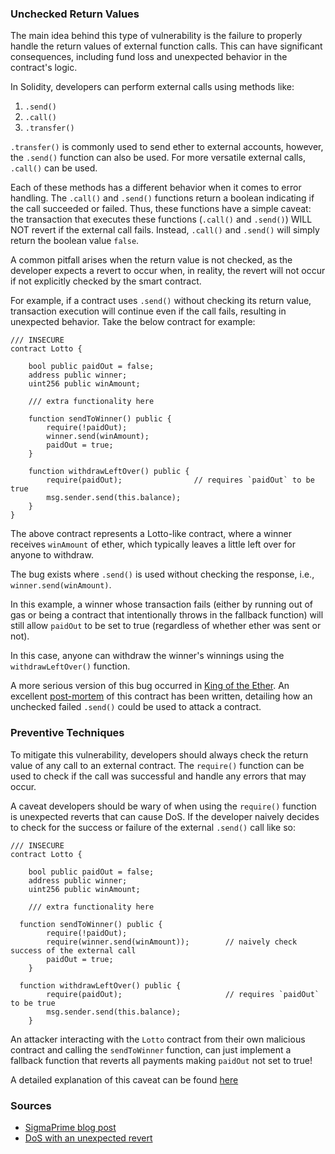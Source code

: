 ### Unchecked Return Values

The main idea behind this type of vulnerability is the failure to properly handle the return values of external function calls. This can have significant consequences, including fund loss and unexpected behavior in the contract's logic.

In Solidity, developers can perform external calls using methods like:

1. `.send()`
2. `.call()`
3. `.transfer()`

`.transfer()` is commonly used to send ether to external accounts, however, the `.send()` function can also be used. For more versatile external calls, `.call()` can be used.

Each of these methods has a different behavior when it comes to error handling. The `.call()` and `.send()` functions return a boolean indicating if the call succeeded or failed. Thus, these functions have a simple caveat: the transaction that executes these functions (`.call()` and `.send()`) WILL NOT revert if the external call fails. Instead, `.call()` and `.send()` will simply return the boolean value `false`.

A common pitfall arises when the return value is not checked, as the developer expects a revert to occur when, in reality, the revert will not occur if not explicitly checked by the smart contract.

For example, if a contract uses `.send()` without checking its return value, transaction execution will continue even if the call fails, resulting in unexpected behavior. Take the below contract for example:

```solidity
/// INSECURE
contract Lotto {

    bool public paidOut = false;
    address public winner;
    uint256 public winAmount;

    /// extra functionality here

    function sendToWinner() public {
        require(!paidOut);
        winner.send(winAmount);
        paidOut = true;
    }

    function withdrawLeftOver() public {
        require(paidOut);                // requires `paidOut` to be true
        msg.sender.send(this.balance);
    }
}
```

The above contract represents a Lotto-like contract, where a winner receives `winAmount` of ether, which typically leaves a little left over for anyone to withdraw.

The bug exists where `.send()` is used without checking the response, i.e., `winner.send(winAmount)`.

In this example, a winner whose transaction fails (either by running out of gas or being a contract that intentionally throws in the fallback function) will still allow `paidOut` to be set to true (regardless of whether ether was sent or not).

In this case, anyone can withdraw the winner's winnings using the `withdrawLeftOver()` function.

A more serious version of this bug occurred in [King of the Ether](https://www.kingoftheether.com/thrones/kingoftheether/index.html). An excellent [post-mortem](https://www.kingoftheether.com/postmortem.html) of this contract has been written, detailing how an unchecked failed `.send()` could be used to attack a contract.

### Preventive Techniques

To mitigate this vulnerability, developers should always check the return value of any call to an external contract. The `require()` function can be used to check if the call was successful and handle any errors that may occur.

A caveat developers should be wary of when using the `require()` function is unexpected reverts that can cause DoS. If the developer naively decides to check for the success or failure of the external `.send()` call like so:

```solidity
/// INSECURE
contract Lotto {

    bool public paidOut = false;
    address public winner;
    uint256 public winAmount;

    /// extra functionality here

  function sendToWinner() public {
        require(!paidOut);
        require(winner.send(winAmount));        // naively check success of the external call
        paidOut = true;
    }

  function withdrawLeftOver() public {
        require(paidOut);                       // requires `paidOut` to be true
        msg.sender.send(this.balance);
    }
```

An attacker interacting with the `Lotto` contract from their own malicious contract and calling the `sendToWinner` function, can just implement a fallback function that reverts all payments making `paidOut` not set to true!

A detailed explanation of this caveat can be found [here](https://github.com/kadenzipfel/smart-contract-vulnerabilities/blob/master/vulnerabilities/dos-revert.md)

### Sources

- [SigmaPrime blog post](https://blog.sigmaprime.io/solidity-security.html#unchecked-calls)
- [DoS with an unexpected revert](./vulnerabilities/dos-with-unexpected-revert)

